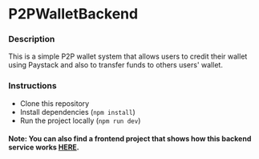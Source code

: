 # P2PWalletBackend

### Description

This is a simple P2P wallet system that allows users to credit their wallet using Paystack and also to transfer funds to others users' wallet.

### Instructions

- Clone this repository
- Install dependencies (`npm install`)
- Run the project locally (`npm run dev`)

#### Note: You can also find a frontend project that shows how this backend service works [HERE](https://github.com/Gaelsk/P2PWalletFrontend).
